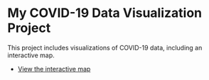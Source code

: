 # My COVID-19 Data Visualization Project

This project includes visualizations of COVID-19 data, including an interactive map.

- [View the interactive map](https://github.com/oussemabel/Data-Analysis/raw/main/map.html)
